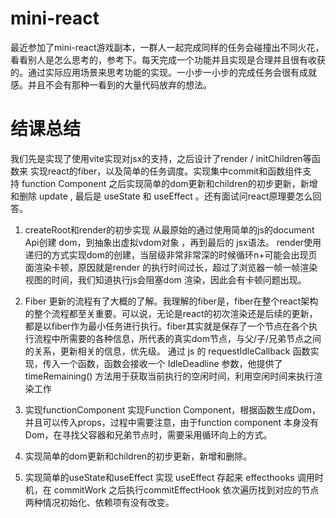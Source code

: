 # mini-react
最近参加了mini-react游戏副本，一群人一起完成同样的任务会碰撞出不同火花，看看别人是怎么思考的，参考下。每天完成一个功能并且实现是合理并且很有收获的。通过实际应用场景来思考功能的实现。一小步一小步的完成任务会很有成就感。并且不会有那种一看到的大量代码放弃的想法。

# 结课总结
我们先是实现了使用vite实现对jsx的支持，之后设计了render / initChildren等函数来 实现react的fiber，以及简单的任务调度。实现集中commit和函数组件支持 function Component 之后实现简单的dom更新和children的初步更新，新增和删除 update , 最后是 useState 和 useEffect 。还有面试问react原理要怎么回答。

1. createRoot和render的初步实现
从最原始的通过使用简单的js的document Api创建 dom，到抽象出虚拟vdom对象 ，再到最后的 jsx语法。
render使用递归的方式实现dom的创建，当层级非常非常深的时候循环n+可能会出现页面渲染卡顿，原因就是render 的执行时间过长，超过了浏览器一帧一帧渲染视图的时间，我们知道执行js会阻塞dom 渲染，因此会有卡顿问题出现。

2. Fiber
更新的流程有了大概的了解。我理解的fiber是，​fiber​在整个react架构的整个流程都至关重要。可以说，无论是react的初次渲染还是后续的更新，都是以fiber​作为最小任务进行执行。​fiber​其实就是保存了一个节点在各个执行流程中所需要的各种信息，所代表的真实dom节点，与父/子/兄弟节点之间的关系，更新相关的信息，优先级。
通过 js 的 requestIdleCallback 函数实现，传入一个函数，函数会接收一个 IdleDeadline 参数，他提供了 timeRemaining() 方法用于获取当前执行的空闲时间，利用空闲时间来执行渲染工作

3. 实现functionComponent
实现Function Component，根据函数生成Dom，并且可以传入props，过程中需要注意，由于function component 本身没有Dom，在寻找父容器和兄弟节点时，需要采用循环向上的方式。

4. 实现简单的dom更新和children的初步更新，新增和删除。

5. 实现简单的useState和useEffect
实现 useEffect 存起来 effecthooks 调用时机，在 commitWork 之后执行commitEffectHook 依次遍历找到对应的节点两种情况初始化、依赖项有没有改变。

